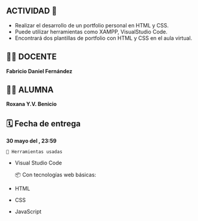﻿## ACTIVIDAD  🚀
* Realizar el desarrollo de un portfolio personal en HTML y CSS.
* Puede utilizar herramientas como XAMPP, VisualStudio Code.
* Encontrará dos plantillas de portfolio con HTML y CSS en el aula virtual.

## 👩‍🏫 DOCENTE
 **Fabricio Daniel Fernández**

##  🙋‍♀️ ALUMNA
**Roxana Y.V. Benicio**

##  🗓️ Fecha de entrega
 **30 mayo del , 23:59**

    📁 Herramientas usadas
- Visual Studio Code

    📦 Con tecnologías web básicas:
- HTML
- CSS
- JavaScript